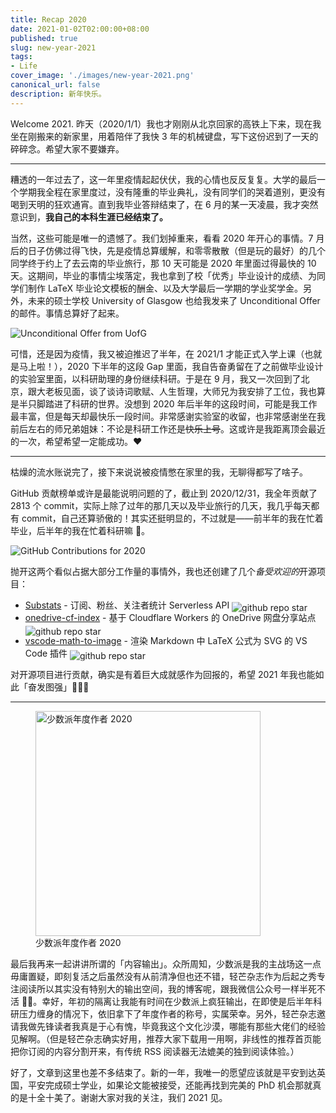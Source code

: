 ```yaml
---
title: Recap 2020
date: 2021-01-02T02:00:00+08:00
published: true
slug: new-year-2021
tags:
- Life
cover_image: './images/new-year-2021.png'
canonical_url: false
description: 新年快乐。
---
```


Welcome 2021. 昨天（2020/1/1）我也才刚刚从北京回家的高铁上下来，现在我坐在刚搬来的新家里，用着陪伴了我快 3 年的机械键盘，写下这份迟到了一天的碎碎念。希望大家不要嫌弃。

---

糟透的一年过去了，这一年里疫情起起伏伏，我的心情也反反复复。大学的最后一个学期我全程在家里度过，没有隆重的毕业典礼，没有同学们的哭着道别，更没有喝到天明的狂欢通宵。直到我毕业答辩结束了，在 6 月的某一天凌晨，我才突然意识到，**我自己的本科生涯已经结束了。**

当然，这些可能是唯一的遗憾了。我们划掉重来，看看 2020 年开心的事情。7 月后的日子仿佛过得飞快，先是疫情总算缓解，和零零散散（但是玩的最好）的几个同学终于约上了去云南的毕业旅行，那 10 天可能是 2020 年里面过得最快的 10 天。这期间，毕业的事情尘埃落定，我也拿到了校「优秀」毕业设计的成绩、为同学们制作 LaTeX 毕业论文模板的酬金、以及大学最后一学期的学业奖学金。另外，未来的硕士学校 University of Glasgow 也给我发来了 Unconditional Offer 的邮件。事情总算好了起来。

![Unconditional Offer from UofG](https://cdn.spencer.felinae98.cn/blog/75928f2f96bfa9c9633fd04c842ccd65.png)

可惜，还是因为疫情，我又被迫推迟了半年，在 2021/1 才能正式入学上课（也就是马上啦！），2020 下半年的这段 Gap 里面，我自告奋勇留在了之前做毕业设计的实验室里面，以科研助理的身份继续科研。于是在 9 月，我又一次回到了北京，跟大老板见面，谈了谈诗词歌赋、人生哲理，大师兄为我安排了工位，我也算是半只脚踏进了科研的世界。没想到 2020 年后半年的这段时间，可能是我工作最丰富，但是每天却最快乐一段时间。非常感谢实验室的收留，也非常感谢坐在我前后左右的师兄弟姐妹：不论是科研工作还是~~快乐上号~~。这或许是我距离顶会最近的一次，希望希望一定能成功。❤️

---

枯燥的流水账说完了，接下来说说被疫情憋在家里的我，无聊得都写了啥子。

GitHub 贡献榜单或许是最能说明问题的了，截止到 2020/12/31，我全年贡献了 2813 个 commit，实际上除了过年的那几天以及毕业旅行的几天，我几乎每天都有 commit，自己还算骄傲的！其实还挺明显的，不过就是——前半年的我在忙着毕业，后半年的我在忙着科研嘛 🤣。

![GitHub Contributions for 2020](https://cdn.spencer.felinae98.cn/blog/9f473bba9cdf7154753ab524f4a9c986.png)

抛开这两个看似占据大部分工作量的事情外，我也还创建了几个*备受欢迎的*开源项目：

* [Substats](https://github.com/spencerwooo/Substats) - 订阅、粉丝、关注者统计 Serverless API <img style="display: inline; transform: translateY(0.25em);" src="https://img.shields.io/github/stars/spencerwooo/Substats?style=social" alt="github repo star"/>
* [onedrive-cf-index](https://github.com/spencerwooo/onedrive-cf-index) - 基于 Cloudflare Workers 的 OneDrive 网盘分享站点  <img style="display: inline; transform: translateY(0.25em);" src="https://img.shields.io/github/stars/spencerwooo/onedrive-cf-index?style=social" alt="github repo star"/>
* [vscode-math-to-image](https://github.com/TeamMeow/vscode-math-to-image) - 渲染 Markdown 中 LaTeX 公式为 SVG 的 VS Code 插件  <img style="display: inline; transform: translateY(0.25em);" src="https://img.shields.io/github/stars/TeamMeow/vscode-math-to-image?style=social" alt="github repo star"/>

对开源项目进行贡献，确实是有着巨大成就感作为回报的，希望 2021 年我也能如此「奋发图强」🧑🏿‍🚒

---

<figure>
  <img src="https://cdn.spencer.felinae98.cn/blog/7caf20c00c5cad3cb7dda7c2e6529a9a.png" width="360px" alt="少数派年度作者 2020">
  <figcaption>少数派年度作者 2020</figcaption>
</figure>

最后我再来一起讲讲所谓的「内容输出」。众所周知，少数派是我的主战场这一点毋庸置疑，即刻复活之后虽然没有从前清净但也还不错，轻芒杂志作为后起之秀专注阅读所以其实没有特别大的输出空间，我的博客呢，跟我微信公众号一样半死不活 🤦🏼。幸好，年初的隔离让我能有时间在少数派上疯狂输出，在即使是后半年科研压力缠身的情况下，依旧拿下了年度作者的称号，实属荣幸。另外，轻芒杂志邀请我做先锋读者我真是于心有愧，毕竟我这个文化沙漠，哪能有那些大佬们的经验见解啊。（但是轻芒杂志确实好用，推荐大家下载用一用啊，非线性的推荐首页能把你订阅的内容分割开来，有传统 RSS 阅读器无法媲美的独到阅读体验。）

好了，文章到这里也差不多结束了。新的一年，我唯一的愿望应该就是平安到达英国，平安完成硕士学业，如果论文能被接受，还能再找到完美的 PhD 机会那就真的是十全十美了。谢谢大家对我的关注，我们 2021 见。
